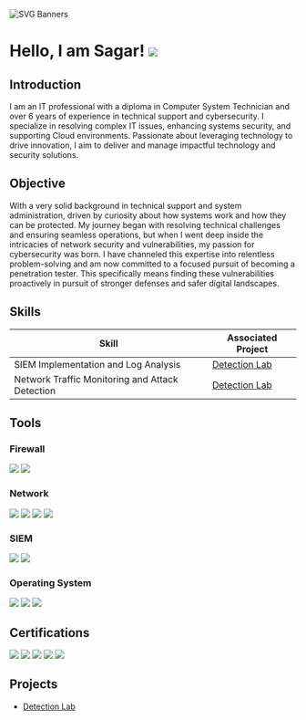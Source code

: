 ![SVG Banners](https://svg-banners.vercel.app/api?type=glitch&text1=SAGAR%20PATEL%20&width=1100&height=150)

# Hello, I am Sagar! <a href="https://www.linkedin.com/in/spatel275/"><img src="https://img.shields.io/badge/-LinkedIn-0072b1?&style=for-the-badge&logo=linkedin&logoColor=white" /></a>

## Introduction
I am an IT professional with a diploma in Computer System Technician and over 6 years of experience in technical support and cybersecurity. I specialize in resolving complex IT issues, enhancing systems security, and supporting Cloud environments. Passionate about leveraging technology to drive innovation, I aim to deliver and manage impactful technology and security solutions.

## Objective

With a very solid background in technical support and system administration, driven by curiosity about how systems work and how they can be protected. My journey began with resolving technical challenges and ensuring seamless operations, but when I went deep inside the intricacies of network security and vulnerabilities, my passion for cybersecurity was born. I have channeled this expertise into relentless problem-solving and am now committed to a focused pursuit of becoming a penetration tester. This specifically means finding these vulnerabilities proactively in pursuit of stronger defenses and safer digital landscapes.

## Skills

| Skill                                         | Associated Project         |
|-----------------------------------------------|----------------------------|
| SIEM Implementation and Log Analysis          | <a href="https://github.com/H20-Jenish/Detection-lab">Detection Lab</a>|
| Network Traffic Monitoring and Attack Detection | <a href="https://github.com/H20-Jenish/Detection-lab">Detection Lab</a>|

## Tools

### Firewall
<div>
    <img src="https://img.shields.io/badge/-pfSense-3949AB?&style=for-the-badge&logo=pfSense&logoColor=white" />  
    <img src="https://img.shields.io/badge/-Fortinet-000000?&style=for-the-badge&logo=Fortinet&logoColor=white" />
</div>

### Network
<div>
    <img src="https://img.shields.io/badge/-Wireshark-1679A7?&style=for-the-badge&logo=Wireshark&logoColor=white" />
    <img src="https://img.shields.io/badge/-Suricata-EF3B2D?&style=for-the-badge&logo=Suricata&logoColor=white" />
    <img src="https://img.shields.io/badge/-Zeek-777BB4?&style=for-the-badge&logo=Zeek&logoColor=white" />
    <img src="https://img.shields.io/badge/-Snort-FF3E00?&style=for-the-badge&logo=snortk&logoColor=Red" />
</div>

### SIEM
<div>
    <img src="https://img.shields.io/badge/-Splunk-000000?&style=for-the-badge&logo=Splunk&logoColor=white" />
    <img src="https://img.shields.io/badge/-Elastic-005571?&style=for-the-badge&logo=Elastic&logoColor=white" />
</div>

### Operating System
<div>
    <img src="https://img.shields.io/badge/-Kali_Linux-000000?&style=for-the-badge&logo=Kali-Linux&logoColor=white" />
    <img src="https://img.shields.io/badge/-Red_Hat-000000?&style=for-the-badge&logo=RedHat&logoColor=white" />
    <img src="https://img.shields.io/badge/-Microsoft%20Windows%20Server-0078D4?&style=for-the-badge&logo=windows&logoColor=white" />
    
</div>

## Certifications
<div>
<a href="https://www.credly.com/badges/5f5ef45e-5d38-413f-83e6-57419a4308d8/public_url"><img src="https://img.shields.io/badge/-Security%2B-FF0000?&style=for-the-badge&logo=CompTIA&logoColor=white" /></a>
<img src="https://img.shields.io/badge/-ITILv4-000000?&style=for-the-badge&logo=ITIL&logoColor=white" />
<a href="https://www.credly.com/badges/841007c9-47d1-4297-9787-7914bc7a78c3/public_url"><img src="https://img.shields.io/badge/-Ethical%20Hacker-000000?&style=for-the-badge&logo=Cisco&logoColor=white" /></a>
<a href="https://www.credly.com/badges/53e27d40-65e5-437f-81de-89f5c5c0b541/public_url"><img src="https://img.shields.io/badge/-Google%20Cyber%20Security%20Certificate-4285F4?&style=for-the-badge&logo=Google&logoColor=white" /></a>
<a href="https://www.credly.com/badges/9a223aee-2bc8-48ec-8b8d-c21ec9a86e30/public_url"><img src="https://img.shields.io/badge/-Fortinet_Certified_Associate_Cybersecurity-003B36?&style=for-the-badge&logo=Fortinet&logoColor=white" /></a>

</div>

## Projects
- <a href="https://github.com/H20-Jenish/Detection-lab">Detection Lab</a>

